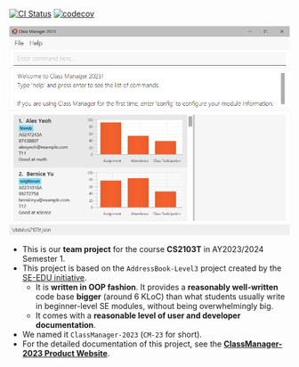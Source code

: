 [![CI Status](https://github.com/AY2324S1-CS2103T-T11-1/tp/workflows/Java%20CI/badge.svg)](https://github.com/AY2324S1-CS2103T-T11-1/tp/actions)
[![codecov](https://codecov.io/gh/AY2324S1-CS2103T-T11-1/tp/graph/badge.svg?token=V7P4WC496H)](https://codecov.io/gh/AY2324S1-CS2103T-T11-1/tp)

![Ui](docs/images/Ui.png)

* This is our **team project** for the course **CS2103T** in AY2023/2024 Semester 1.
* This project is based on the `AddressBook-Level3` project created by the [SE-EDU initiative](https://se-education.org).
  * It is **written in OOP fashion**. It provides a **reasonably well-written** code base **bigger** (around 6 KLoC) than what students usually write in beginner-level SE modules, without being overwhelmingly big.
  * It comes with a **reasonable level of user and developer documentation**.
* We named it `ClassManager-2023` (`CM-23` for short).
* For the detailed documentation of this project, see the **[ClassManager-2023 Product Website](https://ay2324s1-cs2103t-t11-1.github.io/tp/)**.
